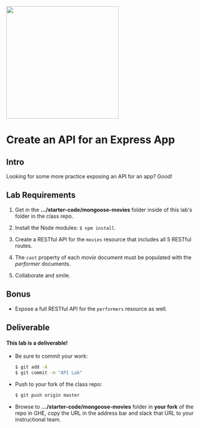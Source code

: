 <img src="https://i.imgur.com/IDAt2qE.png" height="300">

# Create an API for an Express App

## Intro

Looking for some more practice exposing an API for an app?  Good!

## Lab Requirements

1. Get in the **.../starter-code/mongoose-movies** folder inside of this lab's folder in the class repo.

2. Install the Node modules: `$ npm install`.

3. Create a RESTful API for the `movies` resource that includes all 5 RESTful routes.

4. The `cast` property of each _movie_ document must be populated with the _performer_ documents.

5. Collaborate and smile.

## Bonus

- Expose a full RESTful API for the  `performers` resource as well.

## Deliverable

#### This lab is a deliverable!

- Be sure to commit your work:

	```sh
	$ git add -A
	$ git commit -m "API Lab"
	```

- Push to your fork of the class repo:

	```sh
	$ git push origin master
	```

- Browse to **.../starter-code/mongoose-movies** folder in **your fork** of the repo in GHE, copy the URL in the address bar and slack that URL to your instructional team.